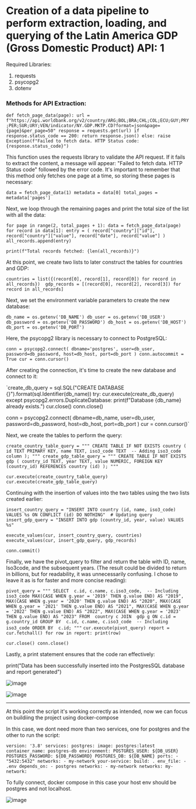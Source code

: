 <h1>Creation of a data pipeline to perform extraction, loading, and querying of the Latin America GDP (Gross Domestic Product) API: 1</h1>

Required Libraries:

<ol>
    <li>requests</li>
    <li>psycopg2</li>
    <li>dotenv</li>
</ol>
    


<h3>Methods for API Extraction:</h3>

`def fetch_page_data(page):
    url = f"https://api.worldbank.org/v2/country/ARG;BOL;BRA;CHL;COL;ECU;GUY;PRY;PER;SUR;URY;VEN/indicator/NY.GDP.MKTP.CD?format=json&page={page}&per_page=50"
    response = requests.get(url)
    if response.status_code == 200:
        return response.json()
    else:
        raise Exception(f"Failed to fetch data. HTTP Status code: {response.status_code}")`

This function uses the requests library to validate the API request. If it fails to extract the content, a message will appear: "Failed to fetch data. HTTP Status code" followed by the error code.
It's important to remember that this method only fetches one page at a time, so storing these pages is necessary:

`data = fetch_page_data(1)
metadata = data[0]
total_pages = metadata['pages']`

Next, we loop through the remaining pages and print the total size of the list with all the data:

`for page in range(2, total_pages + 1):
    data = fetch_page_data(page)
    for record in data[1]:
        entry = (
            record["country"]["id"],
            record["country"]["value"],
            record["date"],
            record["value"]
        )
        all_records.append(entry)`

`print(f"Total records fetched: {len(all_records)}")`

At this point, we create two lists to later construct the tables for countries and GDP:

`countries = list({(record[0], record[1], record[0]) for record in all_records}) 
gdp_records = [(record[0], record[2], record[3]) for record in all_records]`

Next, we set the environment variable parameters to create the new database:

`db_name = os.getenv('DB_NAME')
db_user = os.getenv('DB_USER')
db_password = os.getenv('DB_PASSWORD')
db_host = os.getenv('DB_HOST')
db_port = os.getenv('DB_PORT')`

Here, the psycopg2 library is necessary to connect to PostgreSQL:

`conn = psycopg2.connect(
    dbname='postgres',
    user=db_user,
    password=db_password,
    host=db_host,
    port=db_port
)
conn.autocommit = True
cur = conn.cursor()`

After creating the connection, it's time to create the new database and connect to it:

`create_db_query = sql.SQL("CREATE DATABASE {}").format(sql.Identifier(db_name))
try:
    cur.execute(create_db_query)
except psycopg2.errors.DuplicateDatabase:
    print(f"Database {db_name} already exists.")
cur.close()
conn.close()

conn = psycopg2.connect(
    dbname=db_name,
    user=db_user,
    password=db_password,
    host=db_host,
    port=db_port
)
cur = conn.cursor()`

Next, we create the tables to perform the query:

`create_country_table_query = """
CREATE TABLE IF NOT EXISTS country (
    id TEXT PRIMARY KEY,
    name TEXT,
    iso3_code TEXT  -- Adding iso3_code column
);
"""
create_gdp_table_query = """
CREATE TABLE IF NOT EXISTS gdp (
    country_id TEXT,
    year TEXT,
    value NUMERIC,
    FOREIGN KEY (country_id) REFERENCES country (id)
);
"""`

`cur.execute(create_country_table_query)
cur.execute(create_gdp_table_query)`

Continuing with the insertion of values into the two tables using the two lists created earlier:

`insert_country_query = "INSERT INTO country (id, name, iso3_code) VALUES %s ON CONFLICT (id) DO NOTHING"  # Updating query
insert_gdp_query = "INSERT INTO gdp (country_id, year, value) VALUES %s"`

`execute_values(cur, insert_country_query, countries)
execute_values(cur, insert_gdp_query, gdp_records)`

`conn.commit()`

Finally, we have the pivot_query to filter and return the table with ID, name, Iso3code, and the subsequent years. (The result could be divided to return in billions, but for readability, it was unnecessarily confusing. I chose to leave it as is for faster and more concise reading):
  
`pivot_query = """
SELECT 
    c.id, c.name, c.iso3_code,  -- Including iso3_code
    MAX(CASE WHEN g.year = '2019' THEN g.value END) AS "2019",
    MAX(CASE WHEN g.year = '2020' THEN g.value END) AS "2020",
    MAX(CASE WHEN g.year = '2021' THEN g.value END) AS "2021",
    MAX(CASE WHEN g.year = '2022' THEN g.value END) AS "2022",
    MAX(CASE WHEN g.year = '2023' THEN g.value END) AS "2023"
FROM 
    country c
JOIN 
    gdp g ON c.id = g.country_id
GROUP BY 
    c.id, c.name, c.iso3_code  -- Including iso3_code
ORDER BY 
    c.id;
"""`
`cur.execute(pivot_query)
report = cur.fetchall()
for row in report:
    print(row)`

`cur.close()
conn.close()`

Lastly, a print statement ensures that the code ran effectively:

print("Data has been successfully inserted into the PostgresSQL database and report generated")

![image](https://github.com/Lucasm23/data-engineering-project/assets/83221259/7b168b92-0907-4bbb-aff4-2dc2154dcac8)

![image](https://github.com/Lucasm23/data-engineering-project/assets/83221259/e926bc2f-b754-4ca7-9070-83547d3174f2)

--------------------------------------------------------------------------------------------------------------------------

At this point the script it's working correctly as intended, now we can focus on buildiing the project using docker-compose

In this case, we dont need more than two services, one for postgres and the other to run the script:

`version: '3.8'
services:
  postgres:
    image: postgres:latest
    container_name: postgres-db
    environment:
      POSTGRES_USER: ${DB_USER}
      POSTGRES_PASSWORD: ${DB_PASSWORD}
      POSTGRES_DB: ${DB_NAME}
    ports:
      - "5432:5432"
    networks:
      - my-network
  your-service:
    build: .
    env_file:
      - .env
    depends_on:
      - postgres
    networks:
      - my-network
networks:
  my-network:`


To fully connect, docker compose in this case your host env should be postgres and not localhost.

![image](https://github.com/Lucasm23/data-engineering-project/assets/83221259/bc6d0dbb-8f88-45c7-8df6-1cfe91f61846)



